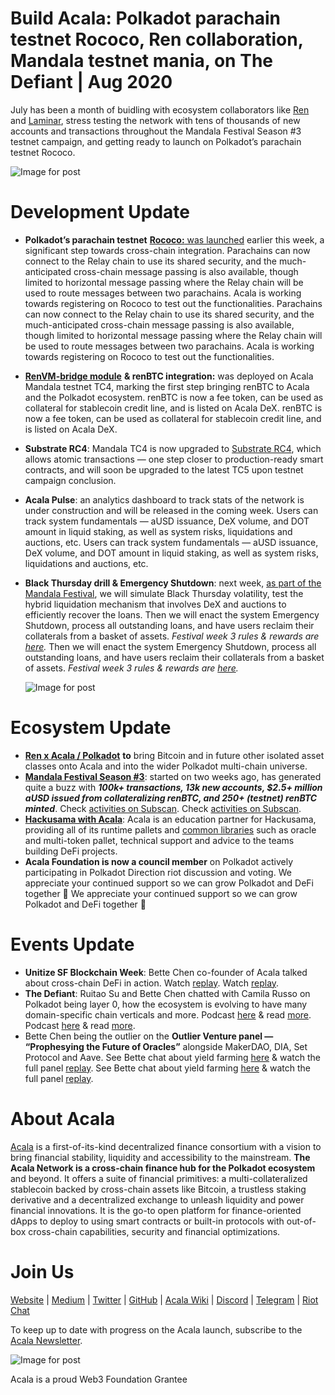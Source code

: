 # Build Acala: Polkadot parachain testnet Rococo, Ren collaboration, Mandala testnet mania, on The Defiant | Aug 2020

July has been a month of buidling with ecosystem collaborators like [Ren](https://renproject.io/) and [Laminar](http://laminar.one/), stress testing the network with tens of thousands of new accounts and transactions throughout the Mandala Festival Season #3 testnet campaign, and getting ready to launch on Polkadot’s parachain testnet Rococo.

![Image for post](https://miro.medium.com/max/8000/1*6wJEyP0ojcA8zM3SZAPzqQ.jpeg)

# **Development Update**

- **Polkadot’s parachain testnet** [**Rococo:** was launched](https://polkadot.network/introducing-rococo-polkadots-parachain-testnet/) earlier this week, a significant step towards cross-chain integration. Parachains can now connect to the Relay chain to use its shared security, and the much-anticipated cross-chain message passing is also available, though limited to horizontal message passing where the Relay chain will be used to route messages between two parachains. Acala is working towards registering on Rococo to test out the functionalities. Parachains can now connect to the Relay chain to use its shared security, and the much-anticipated cross-chain message passing is also available, though limited to horizontal message passing where the Relay chain will be used to route messages between two parachains. Acala is working towards registering on Rococo to test out the functionalities.
- [**RenVM-bridge module**](https://github.com/AcalaNetwork/Acala/tree/master/ecosystem-modules) **& renBTC integration:** was deployed on Acala Mandala testnet TC4, marking the first step bringing renBTC to Acala and the Polkadot ecosystem. renBTC is now a fee token, can be used as collateral for stablecoin credit line, and is listed on Acala DeX. renBTC is now a fee token, can be used as collateral for stablecoin credit line, and is listed on Acala DeX.
- **Substrate RC4**: Mandala TC4 is now upgraded to [Substrate RC4](https://github.com/paritytech/substrate/releases/tag/v2.0.0-rc4), which allows atomic transactions — one step closer to production-ready smart contracts, and will soon be upgraded to the latest TC5 upon testnet campaign conclusion.
- **Acala Pulse**: an analytics dashboard to track stats of the network is under construction and will be released in the coming week. Users can track system fundamentals — aUSD issuance, DeX volume, and DOT amount in liquid staking, as well as system risks, liquidations and auctions, etc. Users can track system fundamentals — aUSD issuance, DeX volume, and DOT amount in liquid staking, as well as system risks, liquidations and auctions, etc.
- **Black Thursday drill & Emergency Shutdown**: next week, [as part of the Mandala Festival](https://github.com/AcalaNetwork/Acala/wiki/W.-Contribution-&-Rewards#week-3-black-thursday-simulation), we will simulate Black Thursday volatility, test the hybrid liquidation mechanism that involves DeX and auctions to efficiently recover the loans. Then we will enact the system Emergency Shutdown, process all outstanding loans, and have users reclaim their collaterals from a basket of assets. _Festival week 3 rules & rewards are_ [_here_](https://github.com/AcalaNetwork/Acala/wiki/W.-Contribution-&-Rewards#week-3-black-thursday-simulation)_._ Then we will enact the system Emergency Shutdown, process all outstanding loans, and have users reclaim their collaterals from a basket of assets. _Festival week 3 rules & rewards are_ [_here_](https://github.com/AcalaNetwork/Acala/wiki/W.-Contribution-&-Rewards#week-3-black-thursday-simulation)_._

  ![Image for post](https://miro.medium.com/max/2880/1*XQbgIIFPlzwrK8L1eXdKew.jpeg)

# **Ecosystem Update**

- [**Ren x Acala / Polkadot**](https://medium.com/acalanetwork/bringing-btc-to-polkadot-acala-x-ren-e7959855d5aa?source=collection_home---4------2-----------------------) **to** bring Bitcoin and in future other isolated asset classes onto Acala and into the wider Polkadot multi-chain universe.
- [**Mandala Festival Season #3**](https://medium.com/acalanetwork/acala-mandala-festival-season-3-d0a6f155c154?source=collection_home---4------1-----------------------): started on two weeks ago, has generated quite a buzz with **_100k+ transactions, 13k new accounts, $2.5+ million aUSD issued from collateralizing renBTC, and 250+ (testnet) renBTC minted_**. Check [activities on Subscan](https://acala-testnet.subscan.io/). Check [activities on Subscan](https://acala-testnet.subscan.io/).
- [**Hackusama with Acala**](https://medium.com/acalanetwork/hackusama-ea1ddf3e945a): Acala is an education partner for Hackusama, providing all of its runtime pallets and [common libraries](https://github.com/open-web3-stack/open-runtime-module-library) such as oracle and multi-token pallet, technical support and advice to the teams building DeFi projects.
- **Acala Foundation is now a council member** on Polkadot actively participating in Polkadot Direction riot discussion and voting. We appreciate your continued support so we can grow Polkadot and DeFi together 🚀 We appreciate your continued support so we can grow Polkadot and DeFi together 🚀

# **Events Update**

- **Unitize SF Blockchain Week**: Bette Chen co-founder of Acala talked about cross-chain DeFi in action. Watch [replay](https://next.brella.io/events/unitize2020/schedule/156155). Watch [replay](https://next.brella.io/events/unitize2020/schedule/156155).
- **The Defiant**: Ruitao Su and Bette Chen chatted with Camila Russo on Polkadot being layer 0, how the ecosystem is evolving to have many domain-specific chain verticals and more. Podcast [here](https://anchor.fm/camila-russo/episodes/Developers-Will-Wake-Up-to-the-Fact-That-Theres-a-Toolkit-to-Build-Full-Fledged-Customized-Chains-Acalas-Bette-Chen-eh7sp0/a-a2pmg6h) & read [more](https://twitter.com/DefiantNews/status/1287758518913765377?s=20). Podcast [here](https://anchor.fm/camila-russo/episodes/Developers-Will-Wake-Up-to-the-Fact-That-Theres-a-Toolkit-to-Build-Full-Fledged-Customized-Chains-Acalas-Bette-Chen-eh7sp0/a-a2pmg6h) & read [more](https://twitter.com/DefiantNews/status/1287758518913765377?s=20).
- Bette Chen being the outlier on the **Outlier Venture panel — “Prophesying the Future of Oracles”** alongside MakerDAO, DIA, Set Protocol and Aave. See Bette chat about yield farming [here](https://twitter.com/OVioHQ/status/1290644606892343297?s=20) & watch the full panel [replay](https://www.crowdcast.io/e/prophesying-oracles). See Bette chat about yield farming [here](https://twitter.com/OVioHQ/status/1290644606892343297?s=20) & watch the full panel [replay](https://www.crowdcast.io/e/prophesying-oracles).

# About Acala

[Acala](http://acala.network/) is a first-of-its-kind decentralized finance consortium with a vision to bring financial stability, liquidity and accessibility to the mainstream. **The Acala Network is a cross-chain finance hub for the Polkadot ecosystem** and beyond. It offers a suite of financial primitives: a multi-collateralized stablecoin backed by cross-chain assets like Bitcoin, a trustless staking derivative and a decentralized exchange to unleash liquidity and power financial innovations. It is the go-to open platform for finance-oriented dApps to deploy to using smart contracts or built-in protocols with out-of-box cross-chain capabilities, security and financial optimizations.

# Join Us

[Website](https://acala.network/) | [Medium](https://medium.com/acalanetwork) | [Twitter](https://twitter.com/AcalaNetwork) | [GitHub](https://github.com/AcalaNetwork/Acala) | [Acala Wiki](https://github.com/AcalaNetwork/Acala/wiki) | [Discord](https://discord.gg/vdbFVCH) | [Telegram](https://t.me/acalaofficial) | [Riot Chat](https://riot.im/app/#/room/#acala:matrix.org)

To keep up to date with progress on the Acala launch, subscribe to the [Acala Newsletter](https://share.hsforms.com/1X9RxkXk-R62I0VNbATaDXw4h8qc).

![Image for post](https://miro.medium.com/max/1500/0*1KozUmtgLB7qV79q.jpeg)

Acala is a proud Web3 Foundation Grantee
